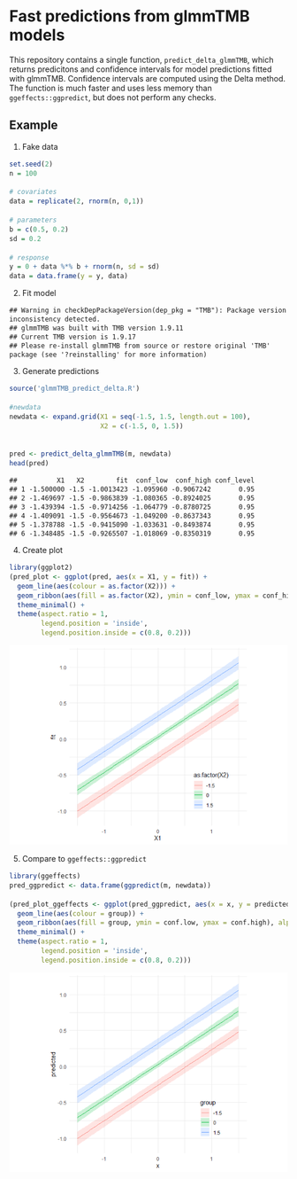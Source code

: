 Fast predictions from glmmTMB models
================

This repository contains a single function, `predict_delta_glmmTMB`,
which returns predicitons and confidence intervals for model predictions
fitted with glmmTMB. Confidence intervals are computed using the Delta
method. The function is much faster and uses less memory than
`ggeffects::ggpredict`, but does not perform any checks.

## Example

1.  Fake data

``` r
set.seed(2)
n = 100

# covariates
data = replicate(2, rnorm(n, 0,1))

# parameters
b = c(0.5, 0.2)
sd = 0.2

# response
y = 0 + data %*% b + rnorm(n, sd = sd)
data = data.frame(y = y, data)
```

2.  Fit model

<!-- -->

    ## Warning in checkDepPackageVersion(dep_pkg = "TMB"): Package version inconsistency detected.
    ## glmmTMB was built with TMB version 1.9.11
    ## Current TMB version is 1.9.17
    ## Please re-install glmmTMB from source or restore original 'TMB' package (see '?reinstalling' for more information)

3.  Generate predictions

``` r
source('glmmTMB_predict_delta.R')

#newdata
newdata <- expand.grid(X1 = seq(-1.5, 1.5, length.out = 100),
                       X2 = c(-1.5, 0, 1.5))


pred <- predict_delta_glmmTMB(m, newdata)
head(pred)
```

    ##          X1   X2        fit  conf_low  conf_high conf_level
    ## 1 -1.500000 -1.5 -1.0013423 -1.095960 -0.9067242       0.95
    ## 2 -1.469697 -1.5 -0.9863839 -1.080365 -0.8924025       0.95
    ## 3 -1.439394 -1.5 -0.9714256 -1.064779 -0.8780725       0.95
    ## 4 -1.409091 -1.5 -0.9564673 -1.049200 -0.8637343       0.95
    ## 5 -1.378788 -1.5 -0.9415090 -1.033631 -0.8493874       0.95
    ## 6 -1.348485 -1.5 -0.9265507 -1.018069 -0.8350319       0.95

4.  Create plot

``` r
library(ggplot2)
(pred_plot <- ggplot(pred, aes(x = X1, y = fit)) +
  geom_line(aes(colour = as.factor(X2))) +
  geom_ribbon(aes(fill = as.factor(X2), ymin = conf_low, ymax = conf_high), alpha = 0.2) + 
  theme_minimal() + 
  theme(aspect.ratio = 1,
        legend.position = 'inside',
        legend.position.inside = c(0.8, 0.2)))
```

![](README_files/figure-gfm/unnamed-chunk-3-1.png)<!-- -->

5.  Compare to `ggeffects::ggpredict`

``` r
library(ggeffects)
pred_ggpredict <- data.frame(ggpredict(m, newdata))

(pred_plot_ggeffects <- ggplot(pred_ggpredict, aes(x = x, y = predicted)) +
  geom_line(aes(colour = group)) +
  geom_ribbon(aes(fill = group, ymin = conf.low, ymax = conf.high), alpha = 0.2) + 
  theme_minimal() + 
  theme(aspect.ratio = 1,
        legend.position = 'inside',
        legend.position.inside = c(0.8, 0.2))) 
```

![](README_files/figure-gfm/unnamed-chunk-4-1.png)<!-- -->
